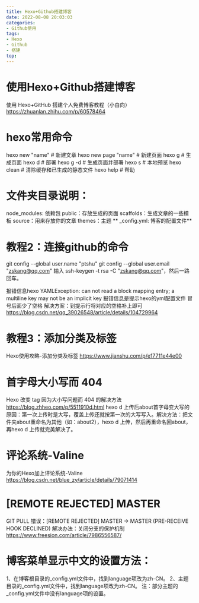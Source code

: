 ```yaml
---
title: Hexo+Github搭建博客
date: 2022-08-08 20:03:03
categories: 
- Github使用
tags: 
- Hexo
- Github
- 搭建
top: 
---
```

# 使用Hexo+Github搭建博客
使用 Hexo+GitHub 搭建个人免费博客教程（小白向）
https://zhuanlan.zhihu.com/p/60578464
# hexo常用命令
hexo new "name"       # 新建文章
hexo new page "name"  # 新建页面
hexo g                # 生成页面
hexo d                # 部署
hexo g -d             # 生成页面并部署
hexo s                # 本地预览
hexo clean            # 清除缓存和已生成的静态文件
hexo help             # 帮助
<!--more-->
# 文件夹目录说明：
node_modules: 依赖包
public：存放生成的页面
scaffolds：生成文章的一些模板
source：用来存放你的文章
themes：主题
** _config.yml: 博客的配置文件**
# 教程2：连接github的命令
git config --global user.name "ptshu"
git config --global user.email "zskang@qq.com"
输入 ssh-keygen -t rsa -C "zskang@qq.com"，然后一路回车。

报错信息hexo YAMLException: can not read a block mapping entry; a multiline key may not be an implicit key
报错信息是提示hexo的yml配置文件 冒号后面少了空格
解决方案：到提示行将对应的空格补上即可
https://blog.csdn.net/qq_39026548/article/details/104729964

# 教程3：添加分类及标签
Hexo使用攻略-添加分类及标签
https://www.jianshu.com/p/e17711e44e00

# 首字母大小写而 404
Hexo 改变 tag 因为大小写问题而 404 的解决方法
https://blog.zhheo.com/p/5511910d.html
hexo d 上传后about首字母变大写的原因：第一次上传时是大写，覆盖上传还就按第一次的大写写入。解决方法：把文件夹about重命名为其他（如：about2），hexo d 上传，然后再重命名回about，再hexo d 上传就完美解决了。

# 评论系统-Valine
为你的Hexo加上评论系统-Valine
https://blog.csdn.net/blue_zy/article/details/79071414

# [REMOTE REJECTED] MASTER
GIT PULL 错误：[REMOTE REJECTED] MASTER -> MASTER (PRE-RECEIVE HOOK DECLINED)
解决办法：关闭分支的保护机制
https://www.freesion.com/article/7986556587/

# 博客菜单显示中文的设置方法：
1、在博客根目录的_config.yml文件中，找到language项改为zh-CN。
2、主题目录的_config.yml文件中，找到language项改为zh-CN。
注：部分主题的_config.yml文件中没有language项的设置。